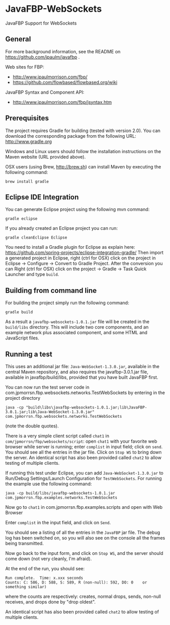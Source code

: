 JavaFBP-WebSockets
===

JavaFBP Support for WebSockets 


General
---

For more background information, see the README on https://github.com/jpaulm/javafbp .

Web sites for FBP: 
* http://www.jpaulmorrison.com/fbp/
* https://github.com/flowbased/flowbased.org/wiki
 
JavaFBP Syntax and Component API:
* http://www.jpaulmorrison.com/fbp/jsyntax.htm

Prerequisites
---


The project requires Gradle for building (tested with version 2.0). You can download the corresponding package from the following URL: 
http://www.gradle.org

Windows and Linux users should follow the installation instructions on the Maven website (URL provided above).

OSX users (using Brew, http://brew.sh) can install Maven by executing the following command:

    brew install gradle


Eclipse IDE Integration
---

You can generate Eclipse project using the following mvn command:

    gradle eclipse

If you already created an Eclipse project you can run:

    gradle cleanEclipse Eclipse

You need to install a Gradle plugin for Eclipse as explain here:
https://github.com/spring-projects/eclipse-integration-gradle/
Then import a generated project in Eclipse, right (ctrl for OSX) click on the project in Eclipse -> Configure -> Convert to Gradle Project. After the conversion you can Right (ctrl for OSX) click on the project -> Gradle -> Task Quick Launcher and type `build`.


Building from command line
---

For building the project simply run the following command:

    gradle build

As a result a `javafbp-websockets-1.0.1.jar` file will be created in the `build/libs` directory. This will include two core components, and an example network plus associated component, and some HTML and JavaScript files.


Running a test
----


This uses an additional jar file: `Java-WebSocket-1.3.0.jar`, available in the central Maven repository, and also requires the javafbp-3.0.1.jar file, available in javafbp/build/libs, provided that you have built JavaFBP first.

You can now run the test server code in com.jpmorrsn.fbp.websockets.networks.TestWebSockets by entering in the project directory

    java -cp "build\libs\javafbp-websockets-1.0.1.jar;lib\JavaFBP-3.0.1.jar;lib\Java-WebSocket-1.3.0.jar" com.jpmorrsn.fbp.websockets.networks.TestWebSockets
    
(note the double quotes).

There is a very simple client script called `chat1` in `com/jpmorrsn/fbp/websockets/script`:  open `chat1` with your favorite web browser while server is running; enter `complist` in input field; click on `send`. You should see all the entries in the jar file.  Click on `Stop WS` to bring down the server.  An identical script has also been provided called `chat2` to allow testing of multiple clients.

If running this test under Eclipse, you can add `Java-WebSocket-1.3.0.jar` to Run/Debug Settings/Launch Configuration for `TestWebSockets`.
For running the example use the following command:

    java -cp build/libs/javafbp-websockets-1.0.1.jar  com.jpmorrsn.fbp.examples.networks.TestWebSockets
    
Now go to `chat1` in com.jpmorrsn.fbp.examples.scripts and open with Web Browser

Enter `complist` in the input field, and click on `Send`.

You should see a listing of all the entries in the `JavaFBP` jar file.  The debug log has been switched on, so you will also see on the console all the frames being transmitted.

Now go back to the input form, and click on `Stop WS`, and the server should come down (not very cleanly, I'm afraid).

At the end of the run, you should see:

    Run complete.  Time: x.xxx seconds
    Counts: C: 586, D: 588, S: 589, R (non-null): 592, DO: 0    or something similar)
    
where the counts are respectively: creates, normal drops, sends, non-null receives, and drops done by "drop oldest".   

An identical script has also been provided called `chat2` to allow testing of multiple clients.

